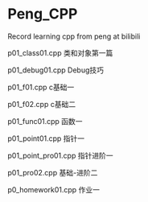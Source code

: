 # Peng_CPP
Record learning cpp from peng at bilibili

p01_class01.cpp
类和对象第一篇

p01_debug01.cpp
Debug技巧

p01_f01.cpp
c基础一

p01_f02.cpp
c基础二

p01_func01.cpp
函数一

p01_point01.cpp
指针一

p01_point_pro01.cpp
指针进阶一

p01_pro02.cpp
基础-进阶二

p0_homework01.cpp
作业一

